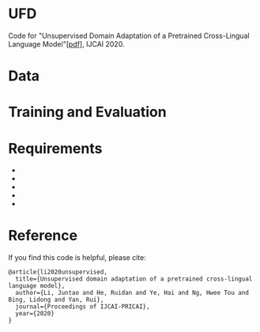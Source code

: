 # UFD
Code for "Unsupervised Domain Adaptation of a Pretrained Cross-Lingual Language Model"[[pdf]](./IJCAI__PRICAI__2020.pdf), IJCAI 2020.


# Data


# Training and Evaluation


# Requirements
* 
* 
* 
* 
* 


# Reference
If you find this code is helpful, please cite:
```
@article{li2020unsupervised,
  title={Unsupervised domain adaptation of a pretrained cross-lingual language model},
  author={Li, Juntao and He, Ruidan and Ye, Hai and Ng, Hwee Tou and Bing, Lidong and Yan, Rui},
  journal={Proceedings of IJCAI-PRICAI},
  year={2020}
}
```
